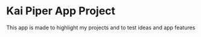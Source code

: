 # Kai Piper App Project
 This app is made to highlight my projects and to test ideas and app features
